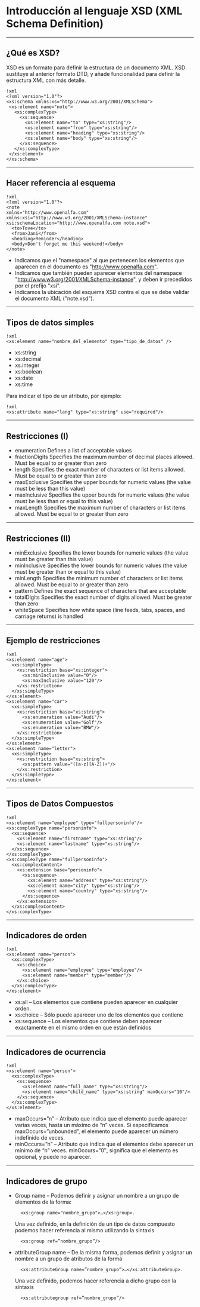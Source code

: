 # Introducción al lenguaje XSD (XML Schema Definition)
---
## ¿Qué es XSD?
XSD es un formato para definir la estructura de un documento XML. XSD sustituye al anterior formato DTD, y añade funcionalidad para definir la estructura XML con más detalle.

	!xml
	<?xml version="1.0"?>
	<xs:schema xmlns:xs="http://www.w3.org/2001/XMLSchema">
	 <xs:element name="note">
	   <xs:complexType>
	     <xs:sequence>
	       <xs:element name="to" type="xs:string"/>
	       <xs:element name="from" type="xs:string"/>
	       <xs:element name="heading" type="xs:string"/>
	       <xs:element name="body" type="xs:string"/>
	     </xs:sequence>
	   </xs:complexType>
	 </xs:element>
	</xs:schema>
---
## Hacer referencia al esquema

	!xml
	<?xml version="1.0"?>
	<note
	xmlns="http://www.openalfa.com"
	xmlns:xsi="http://www.w3.org/2001/XMLSchema-instance" 
	xsi:schemaLocation="http://www.openalfa.com note.xsd">
	  <to>Tove</to>
	  <from>Jani</from>
	  <heading>Reminder</heading>
	  <body>Don't forget me this weekend!</body>
	</note>

* Indicamos que el "namespace" al que pertenecen los elementos que aparecen en el documento es "http://www.openalfa.com".
* Indicamos que también pueden aparecer elementos del namespace "http://www.w3.org/2001/XMLSchema-instance", y deben ir precedidos por el prefijo "xsi".
* Indicamos la ubicación del esquema XSD contra el que se debe validar el documento XML ("note.xsd"). 
---
## Tipos de datos simples

	!xml
	<xs:element name="nombre_del_elemento" type="tipo_de_datos" />

* xs:string
* xs:decimal
* xs.integer
* xs:boolean
* xs:date
* xs:time

Para indicar el tipo de un atributo, por ejemplo:

	!xml
	<xs:attribute name="lang" type="xs:string" use="required"/>

---
## Restricciones (I) 

* enumeration		Defines a list of acceptable values
* fractionDigits	Specifies the maximum number of decimal places allowed. Must be equal to or greater than zero
* length		Specifies the exact number of characters or list items allowed. Must be equal to or greater than zero
* maxExclusive		Specifies the upper bounds for numeric values (the value must be less than this value)
* maxInclusive		Specifies the upper bounds for numeric values (the value must be less than or equal to this value)
* maxLength		Specifies the maximum number of characters or list items allowed. Must be equal to or greater than zero
---
## Restricciones (II) 
* minExclusive		Specifies the lower bounds for numeric values (the value must be greater than this value)
* minInclusive		Specifies the lower bounds for numeric values (the value must be greater than or equal to this value)
* minLength		Specifies the minimum number of characters or list items allowed. Must be equal to or greater than zero
* pattern		Defines the exact sequence of characters that are acceptable
* totalDigits		Specifies the exact number of digits allowed. Must be greater than zero
* whiteSpace		Specifies how white space (line feeds, tabs, spaces, and carriage returns) is handled
---
##  Ejemplo de restricciones

	!xml
	<xs:element name="age">
	  <xs:simpleType>
	    <xs:restriction base="xs:integer">
	      <xs:minInclusive value="0"/>
	      <xs:maxInclusive value="120"/>
	    </xs:restriction>
	  </xs:simpleType>
	</xs:element>
	<xs:element name="car">
	  <xs:simpleType>
	    <xs:restriction base="xs:string">
	      <xs:enumeration value="Audi"/>
	      <xs:enumeration value="Golf"/>
	      <xs:enumeration value="BMW"/>
	    </xs:restriction>
	  </xs:simpleType>
	</xs:element>
	<xs:element name="letter">
	  <xs:simpleType>
	    <xs:restriction base="xs:string">
	      <xs:pattern value="([a-z][A-Z])+"/>
	    </xs:restriction>
	  </xs:simpleType>
	</xs:element>
---
## Tipos de Datos Compuestos

	!xml
	<xs:element name="employee" type="fullpersoninfo"/>
	<xs:complexType name="personinfo">
	  <xs:sequence>
	    <xs:element name="firstname" type="xs:string"/>
	    <xs:element name="lastname" type="xs:string"/>
	  </xs:sequence>
	</xs:complexType>
	<xs:complexType name="fullpersoninfo">
	  <xs:complexContent>
	    <xs:extension base="personinfo">
	      <xs:sequence>
	        <xs:element name="address" type="xs:string"/>
	        <xs:element name="city" type="xs:string"/>
	        <xs:element name="country" type="xs:string"/>
	      </xs:sequence>
	    </xs:extension>
	  </xs:complexContent>
	</xs:complexType>
---
## Indicadores de orden

	!xml
	<xs:element name="person">
	  <xs:complexType>
	    <xs:choice>
	      <xs:element name="employee" type="employee"/>
	      <xs:element name="member" type="member"/>
	    </xs:choice>
	  </xs:complexType>
	</xs:element> 

* xs:all  – Los elementos que contiene pueden aparecer en cualquier orden.
* xs:choice – Sólo puede aparecer uno de los elementos que contiene
* xs:sequence – Los elementos que contiene deben aparecer exactamente en el mismo orden en que están definidos


---
## Indicadores de ocurrencia

	!xml
	<xs:element name="person">
	  <xs:complexType>
	    <xs:sequence>
	      <xs:element name="full_name" type="xs:string"/>
	      <xs:element name="child_name" type="xs:string" maxOccurs="10"/>
	    </xs:sequence>
	  </xs:complexType>
	</xs:element> 

* maxOccurs=”n” – Atributo que indica que el elemento puede aparecer varias veces, hasta un máximo de “n” veces. Si especificamos maxOccurs=”unbounded”, el elemento puede aparecer un número indefinido de veces.
* minOccurs=”n” – Atributo que indica que el elementos debe aparecer un mínimo de “n” veces. minOccurs=”0″, significa que el elemento es opcional, y puede no aparecer.


---
## Indicadores de grupo

* Group name – Podemos definir y asignar un nombre a un grupo de elementos de la forma:

		<xs:group name="nombre_grupo">…</xs:group>. 
	
	Una vez definido, en la definición de un tipo de datos compuesto podemos hacer referencia al mismo utilizando la sintaxis 

		<xs:group ref=”nombre_grupo”/>

* attributeGroup name – De la misma forma, podemos definir y asignar un nombre a un grupo de atributos de la forma 

		<xs:attributeGroup name=”nombre_grupo”>…</xs:attributeGroup>. 

	Una vez definido, podemos hacer referencia a dicho grupo con la sintaxis 
	
		<xs:attributegroup ref=”nombre_grupo”/>


